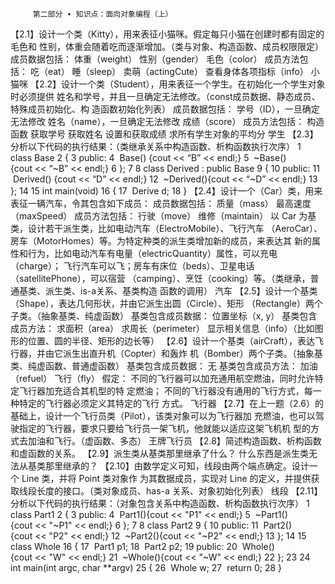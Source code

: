          第二部分 ∙ 知识点：面向对象编程（上）
【2.1】设计一个类（Kitty），用来表征小猫咪。假定每只小猫在创建时都有固定的毛色和
性别，体重会随着吃而逐渐增加。（类与对象、构造函数、成员权限限定）
成员数据包括：
体重（weight）
性别（gender）
毛色（color）
成员方法包括：
吃（eat）
睡（sleep）
卖萌（actingCute）
查看身体各项指标（info）
小猫咪
【2.2】设计一个类（Student），用来表征一个学生。在初始化一个学生对象时必须提供
姓名和学号，并且一旦确定无法修改。（const成员数据、静态成员、特殊成员初始化、构
造函数初始化列表）
成员数据包括：
学号（ID），一旦确定无法修改
姓名（name），一旦确定无法修改
成绩（score）
成员方法包括：
构造函数
获取学号
获取姓名
设置和获取成绩
求所有学生对象的平均分
学生
【2.3】分析以下代码的执行结果：（类继承关系中构造函数、析构函数执行次序）
1 class Base
2 {
3 public:
4  Base() {cout << “B” << endl;}
5  ~Base(){cout << “~B” << endl;}
6 };
7 
8 class Derived : public Base
9 {
10 public:
11  Derived() {cout << “D” << endl;}
12  ~Derived(){cout << “~D” << endl;}
13 };
14 
15 int main(void)
16 {
17  Derive d;
18 }
【2.4】设计一个（Car）类，用来表征一辆汽车，令其包含如下成员：
成员数据包括：
质量（mass）
最高速度（maxSpeed）
成员方法包括：
行驶（move）
维修（maintain）
以 Car 为基类，设计若干派生类，比如电动汽车（ElectroMobile）、飞行汽车
（AeroCar）、房车（MotorHomes）等。为特定种类的派生类增加新的成员，来表达其
新的属性和行为，比如电动汽车有电量（electricQuantity）属性，可以充电（charge）；
飞行汽车可以飞；房车有床位（beds）、卫星电话（satellitePhone），可以宿营
（camping）、烹饪（cooking）等。（类继承，普通基类、派生类、is-a关系、基类构造
函数的调用）
汽车
【2.5】设计一个基类（Shape），表达几何形状，并由它派生出圆（Circle）、矩形
（Rectangle）两个子类。（抽象基类、纯虚函数）
基类包含成员数据：
位置坐标（x, y）
基类包含成员方法：
求面积（area）
求周长（perimeter）
显示相关信息（info）（比如图形的位置、圆的半径、矩形的边长等）
【2.6】设计一个基类（airCraft），表达飞行器，并由它派生出直升机（Copter）和轰炸
机（Bomber）两个子类。（抽象基类、纯虚函数、普通虚函数）
基类包含成员数据：
无
基类包含成员方法：
加油（refuel）
飞行（fly）
假定：
不同的飞行器可以加充通用航空燃油，同时允许特定飞行器加充适合其机型的特
定燃油；
不同的飞行器没有通用的飞行方式，每一种特定的飞行器必须定义其特定的飞行
方式。
飞行器
【2.7】在上一题（2.6）的基础上，设计一个飞行员类（Pilot），该类对象可以为飞行器加
充燃油，也可以驾驶指定的飞行器，要求只要给飞行员一架飞机，他就能以适应这架飞机机
型的方式去加油和飞行。（虚函数、多态）
王牌飞行员
【2.8】简述构造函数、析构函数和虚函数的关系。
【2.9】派生类从基类那里继承了什么？ 什么东西是派生类无法从基类那里继承的？
【2.10】由数学定义可知，线段由两个端点确定。设计一个 Line 类，并将 Point 类对象作
为其数据成员，实现对 Line 的定义，并提供获取线段长度的接口。（类对象成员、has-a
关系、对象初始化列表）
线段
【2.11】分析以下代码的执行结果：（对象包含关系中构造函数、析构函数执行次序）
1 class Part1
2 {
3 public:
4  Part1(){cout << "P1" << endl;}
5  ~Part1(){cout << "~P1" << endl;}
6 };
7
8 class Part2
9 {
10 public:
11  Part2(){cout << "P2" << endl;}
12  ~Part2(){cout << "~P2" << endl;}
13 };
14
15 class Whole
16 {
17  Part1 p1;
18  Part2 p2;
19 public:
20  Whole(){cout << "W" << endl;}
21  ~Whole(){cout << "~W" << endl;}
22 };
23
24 int main(int argc, char **argv)
25 {
26  Whole w;
27  return 0;
28 }
